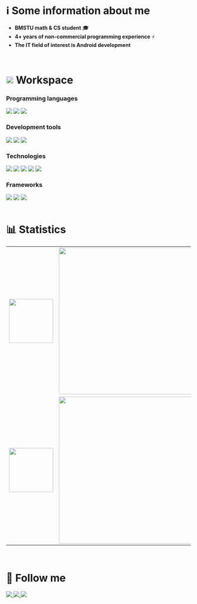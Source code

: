 # ℹ️ Some information about me
- **BMSTU math & CS student** 🎓
- **4+ years of non-commercial programming experience** ⚡
- **The IT field of interest is Android development**
<br />

# <img src="https://fonts.gstatic.com/s/e/notoemoji/latest/2699_fe0f/512.gif" alt="⚙" width="20" height="20" /> Workspace

### Programming languages
<div align="left">
    <!--Python-->
    <img src="https://img.shields.io/badge/-python-4535C1?style=for-the-badge&labelColor=090909&logo=python&logoColor=06D001"/>
    <!--C++-->
    <img src="https://img.shields.io/badge/-C++-4535C1?style=for-the-badge&labelColor=090909&logo=C%2b%2b&logoColor=10439F" />
    <!--Kotlin-->
    <img src="https://img.shields.io/badge/-kotlin-4535C1?style=for-the-badge&labelColor=090909&logo=kotlin&logoColor=B125EA" />
</div>

### Development tools
<div align="left">
    <!--GIT-->
    <img src="https://img.shields.io/badge/-git-090909?style=for-the-badge&logo=git" />
    <!--Gitlab-->
    <img src="https://img.shields.io/badge/-gitlab-090909?style=for-the-badge&logo=gitlab" />
    <!--Github-->
    <img src="https://img.shields.io/badge/-github-white?style=for-the-badge&logo=github&labelColor=090909">
    <!--Vim
    <img src="https://img.shields.io/badge/-Vim-019733.svg?style=for-the-badge&logo=vim&logoColor=white" />-->
</div>

### Technologies
<div align="left">
    <!--Linux-->
    <img src="https://img.shields.io/badge/-linux-090909?style=for-the-badge&logo=linux&logoColor=090909&labelColor=FF9100" />
    <!--Firebase-->
    <img src="https://img.shields.io/badge/-firebase-090909?style=for-the-badge&logo=firebase&labelColor=F6E96B&logoColor=090909" />
    <!--LaTeX-->
    <img src="https://img.shields.io/badge/-latex-090909?style=for-the-badge&logo=latex&logoColor=179BAE" />
    <!--Android-->
    <img src="https://img.shields.io/badge/-android-090909?style=for-the-badge&logo=android" />
    <!--Jupyter-->
    <img src="https://img.shields.io/badge/-jupyter-090909?style=for-the-badge&logo=jupyter" />
</div>

### Frameworks
<div align="left">
    <!--Qt-->
    <img src="https://img.shields.io/badge/-qt-090909?style=for-the-badge&logo=qt&logoColor=00FF00" />
    <!--Jetpack Compose-->
    <img src="https://img.shields.io/badge/-jetpack_compose-090909?style=for-the-badge&logo=jetpackcompose" />
    <!--Django-->
    <img src="https://img.shields.io/badge/-django-090909?style=for-the-badge&logo=django&logoColor=00712D" />
</div> <br />

<!--### Python libraries
<div align="left">
    <img src="https://img.shields.io/badge/-numpy-090909?style=for-the-badge&logo=numpy&logoColor=4d77cf" />
    <img src="https://img.shields.io/badge/-sympy-090909?style=for-the-badge&logo=sympy&logoColor=387F39" />    
    <img src="https://img.shields.io/badge/-scipy-090909?style=for-the-badge&logo=scipy" />
</div> <br />-->

# 📊 Statistics
<div align="left">
    <table>
        <tr> <!--Language statistics-->
            <td>
                <img src="https://cdn.jsdelivr.net/gh/devicons/devicon@latest/icons/git/git-original.svg" width="120"/>
            </td>
            <td>
                <img src="https://github-readme-stats.vercel.app/api/top-langs/?username=nepavellab&langs_count=4&theme=github_dark" width="400"/>
            </td>
        </tr>
        <tr> <!--Github activity statistics-->
            <td>
                <img src="https://cdn.jsdelivr.net/gh/devicons/devicon@latest/icons/githubactions/githubactions-original.svg" width="120"/>
            </td>
            <td>
                <img src="https://github-readme-stats.vercel.app/api?username=nepavellab&show_icons=true&theme=dark" width="400"/>
            </td>
        </tr>
        <!--<tr> Algorithm statistics
            <td>
                <img src="https://cdn.jsdelivr.net/gh/devicons/devicon@latest/icons/thealgorithms/thealgorithms-original-wordmark.svg" width="120" />
            </td>
            <td>
                <img src="https://leetcard.jacoblin.cool/GNU_nan0_machine_s0n?theme=dark&font=JetBrains%20Mono&ext=heatmap" width="400"/>
            </td>
        </tr>-->
    </table>
</div> <br />

# 📲 Follow me
<div align="left">
    <!--Telegram-->
    <a href="https://t.me/Nep_pasha/">
        <img src="https://img.shields.io/badge/-telegram-090909?style=for-the-badge&logo=telegram" />
    </a>
    <!--VK-->
    <a href="https://vk.com/ne__pavel">
        <img src="https://img.shields.io/badge/-вконтакте-090909?style=for-the-badge&logo=vk&logoColor=4680C2" />
    </a>
    <!--LeetCode
    <a href="https://leetcode.com/u/GNU_nan0_machine_s0n/">
        <img src="https://img.shields.io/badge/-leetcode-090909?style=for-the-badge&logo=leetcode" />
    </a>-->
    <!--HackerRank-->
    <a href="https://www.hackerrank.com/profile/trudi2004">
        <img src="https://img.shields.io/badge/-hackerrank-090909?style=for-the-badge&logo=hackerrank" />
    </a>
    <!--MAIL
    <a href="">
        <img src="https://img.shields.io/badge/-address-090909?style=for-the-badge&logo=gmail" />
    </a>-->
</div>
